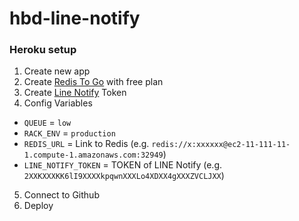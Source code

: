 # hbd-line-notify

### Heroku setup

1. Create new app
2. Create [Redis To Go](https://redistogo.com) with free plan
3. Create [Line Notify](https://notify-bot.line.me/my) Token
4. Config Variables
  - `QUEUE` = `low`
  - `RACK_ENV` = `production`
  - `REDIS_URL` = Link to Redis (e.g. `redis://x:xxxxxx@ec2-11-111-11-1.compute-1.amazonaws.com:32949`)
  - `LINE_NOTIFY_TOKEN` = TOKEN of LINE Notify (e.g. `2XXKXXXKK6lI9XXXXkpqwnXXXLo4XDXX4gXXXZVCLJXX`)
5. Connect to Github
6. Deploy
